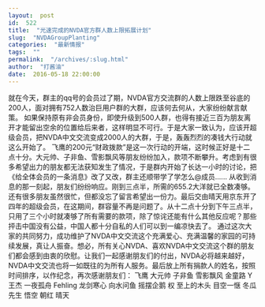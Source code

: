 ```yaml
---
layout:  post
id:  522
title:  "光速完成的NVDA官方群人数上限拓展计划"
slug:  "NVDAGroupPlanting"
categories:  "最新情报"
tags:  ""
permalink:  "/archives/:slug.html"
author:  "打酱油"
date:  2016-05-18 22:00:00
---
```




就在今天，群主的qq号的会员过了期，NVDA官方交流群的人数上限跌至谷底的200人，面对拥有752人数治巨用户群的大群，应该何去何从，大家纷纷献言献策。
如果保持原有非会员身份，即使升级到500人群，也得有接近三百为朋友离开才能留出空余的位置给后来者，这样明显不可行。于是大家一致认为，应该开超级会员，把NVDA中文交流变成2000人的大群，于是，轰轰烈烈的凑钱大行动就这么开始了。
飞鹰的200元“财政拨款”是这一次行动的开端，这时候正好是十二点十分。大元帅、子非鱼、雪影飘风等朋友纷纷加入，款项不断攀升。考虑到有很多希望出力的朋友都无法获知发生了情况，于是群内开始了长达一小时的讨论，把《给全体会员的一条消息》改了又改，群主还顺带学了学怎么@成员......
从收到消息的那一刻起，朋友们纷纷响应。刚到三点半，所需的655.2大洋就已全数凑够。还有很多朋友虽然很忙，但都没忘了留言希望出一份力。最后交由晴天用京东开了四年的超级会员，在这期间，群容量不再是问题了。从十二点十分到下午三点半，只用了三个小时就凑够了所有需要的款项，除了惊诧还能有什么其他反应呢？那些抨击中国没有公益，中国人都十分自私的人们可以到一编凉快去了。
通过这次大家的共同努力，成功维护了NVDA中文交流这个充满爱心、充满温馨的家园的可持续发展，真让人振奋。想必，所有关心NVDA、喜欢NVDA中文交流这个群的朋友们都会感到由衷的欣慰。让我们一起感谢朋友们的付出，NVDA必将越来越好，NVDA中文交流也将一如既往的为所有人服务。最后放上所有捐款人的姓名，按照时间排序，以作纪念，再次感谢朋友们：
飞鹰
大元帅
子非鱼
雪影飘风
金童路
Y 
王杰
一夜孤舟
Fehling 
龙剑寒心 
向水问鱼 
摇摆企鹅
权
至上的木头 
目空一惬 
冬瓜先生 
悟空 
朝红
晴天